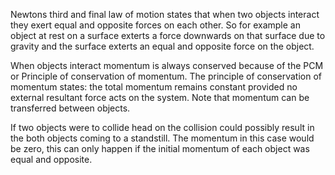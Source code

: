 Newtons third and final law of motion states that when two objects interact they exert equal and
opposite forces on each other. So for example an object at rest on a surface exterts a force
downwards on that surface due to gravity and the surface exterts an equal and opposite force on the
object.

When objects interact momentum is always conserved because of the PCM or Principle of conservation
of momentum. The principle of conservation of momentum states: the total momentum remains constant
provided no external resultant force acts on the system. Note that momentum can be transferred
between objects.

If two objects were to collide head on the collision could possibly result in the both objects
coming to a standstill. The momentum in this case would be zero, this can only happen if the initial
momentum of each object was equal and opposite.